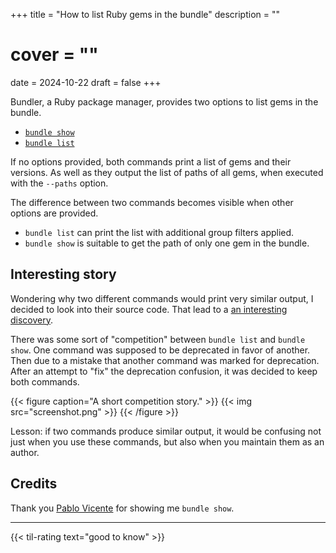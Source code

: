 +++
title = "How to list Ruby gems in the bundle"
description = ""
# cover = ""
date = 2024-10-22
draft = false
+++

Bundler, a Ruby package manager, provides two options to list gems in the bundle.

<!--more-->

- [`bundle show`][1]
- [`bundle list`][2]

If no options provided, both commands print a list of gems and their versions.
As well as they output the list of paths of all gems, when executed with the `--paths` option.

The difference between two commands becomes visible when other options are provided.

- `bundle list` can print the list with additional group filters applied.
- `bundle show` is suitable to get the path of only one gem in the bundle.

## Interesting story

Wondering why two different commands would print very similar output, I decided to look into their source code.
That lead to a [an interesting discovery][3].

There was some sort of "competition" between `bundle list` and `bundle show`.
One command was supposed to be deprecated in favor of another.
Then due to a mistake that another command was marked for deprecation.
After an attempt to "fix" the deprecation confusion, it was decided to keep both commands.

{{< figure caption="A short competition story." >}}
  {{< img src="screenshot.png" >}}
{{< /figure >}}

Lesson: if two commands produce similar output, it would be confusing not just when you use these commands, but also when you maintain them as an author.

## Credits

Thank you [Pablo Vicente][4] for showing me `bundle show`.

---

{{< til-rating text="good to know" >}}


[1]: https://bundler.io/v2.5/man/bundle-show.1.html
[2]: https://bundler.io/v2.5/man/bundle-list.1.html
[3]: https://github.com/rubygems/rubygems/issues/3243#issuecomment-780379254
[4]: https://pvcarrera.github.io/
